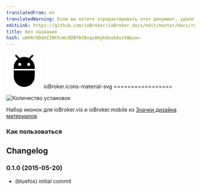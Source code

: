 ```yaml
---
translatedFrom: en
translatedWarning: Если вы хотите отредактировать этот документ, удалите поле «translationFrom», в противном случае этот документ будет снова автоматически переведен
editLink: https://github.com/ioBroker/ioBroker.docs/edit/master/docs/ru/adapterref/iobroker.icons-material-svg/README.md
title: без названия
hash: umhRrODdmIIWCKsWcODBfAtBxqsAKgkOxubAsv5Wpuo=
---
```

![логотип](../../../en/adapterref/iobroker.icons-material-svg/admin/icons-material-svg.png) ioBroker.icons-material-svg =================

![Количество установок](http://iobroker.live/badges/icons-material-svg-stable.svg)

Набор иконок для ioBroker.vis и ioBroker.mobile из [Значки дизайна материалов](https://github.com/google/material-design-icons)

### Как пользоваться

## Changelog
### 0.1.0 (2015-05-20)
* (bluefox) initial commit